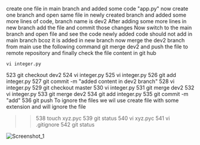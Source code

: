 create one file in main branch and added some code "app.py" 
now create one branch and open same file in newly created branch and added some more lines of code, branch name is dev2
After adding some more lines in new branch add the file and commit those changes 
Now switch to the main branch and open file and see the code newly added code should not add in main branch bcoz it is added in new branch 
now merge the dev2 branch from main use the following command 
git merge dev2 
and push the file to remote repository and finally check the file content in git hub 

    vi integer.py
  523  git checkout dev2
  524  vi integer.py
  525  vi integer.py
  526  git add integer.py
  527  git commit -m "added content in dev2 branch"
  528  vi integer.py
  529  git checkout master
  530  vi integer.py
  531  git merge dev2
  532  vi integer.py
  533  git merge dev2
  534  git add integer.py
  535  git commit -m "add"
  536  git push
 To ignore the files we wil use create file with some extension and will ignore the file 
>> 538  touch xyz.pyc
  539  git status
  540  vi xyz.pyc
  541  vi .gitignore
  542  git status

![Screenshot_1](https://github.com/akhilasarikonda25/Merging-/assets/133091109/fe24975a-fe29-4cdd-8637-601986fcdba6)
